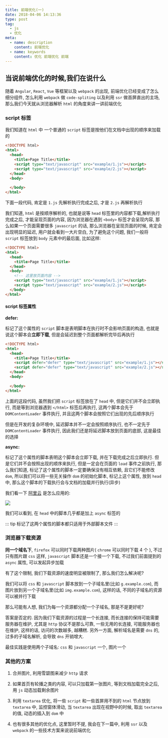```yaml
---
title: 前端优化(一)
date: 2018-04-06 14:13:36
type: post
tag:
  - js
  - 优化
meta:
  - name: description
    content: 前端优化
  - name: keywords
    content: 优化 前端优化 前端
---
```



## 当说前端优化的时候,我们在说什么

随着 `Angular`, `React`, `Vue` 等框架以及 `webpack` 的出现, 前端优化已经变成了怎么细分组件, 怎么利用 `webpack` 做 `code-spliting` 以及利用 `ssr` 做首屏直出的主场, 那么我们今天就从浏览器解析 `html` 的角度来讲一讲前端优化

<!-- more -->

### script 标签

我们知道在 `html` 中 一个普通的 `script` 标签是按他们在文档中出现的顺序来加载的

```html
<!DOCTYPE html>
<html>
  <head>
    <title>Page Title</title>
    <script type="text/javascript" src="example/1.js"></script>
    <script type="text/javascript" src="example/2.js"></script>
  </head>
  <body>
    
  </body>
</html>
```

下面一段代码, 肯定是 `1.js` 先解析执行完成之后, 才是 `2.js` 再解析执行

我们知道, `html` 是按顺序解析的, 也就是说等 `head` 标签里的内容都下载,解析执行完成之后, 才能呈现页面的内容, 因为浏览器在遇到 `<body>` 标签才会呈现内容, 那么如果一个页面需要很多 `javascript` 的话, 那么浏览器在呈现页面的时候, 肯定会出现明显的延迟, 用户就会看到一大片空白, 为了避免这个问题, 我们一般将 `script` 标签放到 `body` 元素中的最后面, 比如这样:

```html
<!DOCTYPE html>
<html>
  <head>
    <title>Page Title</title>
  </head>
  <body>
    <!-- 这里放页面内容 -->
    <script type="text/javascript" src="example/1.js"></script>
    <script type="text/javascript" src="example/2.js"></script>
  </body>
</html>
```

#### script 标签属性

**defer:**

标记了这个属性的 `script` 脚本是表明脚本在执行时不会影响页面的构造, 也就是说这个脚本会**立即下载**, 但是会延迟到整个页面都解析完毕后再执行

```html
<!DOCTYPE html>
<html>
  <head>
    <title>Page Title</title>
    <script defer="defer" type="text/javascript" src="example/1.js"></script>
    <script defer="defer" type="text/javascript" src="example/2.js"></script>
  </head>
  <body>
    
  </body>
</html>
```

上面的这段代码, 虽然我们把 `script` 标签放在了 `head` 中, 但是它们并不会立即执行, 而是等到浏览器遇到 `</html>` 标签后再执行, 这两个脚本会先于 `DOMContentLoader` 事件执行, 并且这两个脚本会按照它们出现的先后顺序执行

但是在开发的复杂环境中, 延迟脚本并不一定会按照顺序执行, 也不一定先于 `DOMContentLoader` 事件执行, 因此我们还是将延迟脚本放到页面的底部, 这是最佳的选择

**async:**

标记了这个属性的脚本表明这个脚本会立即下载, 并在下载完成之后立即执行. 但是它们并不会按照出现的顺序来执行, 但是一定会在页面的 `load` 事件之前执行, 那么我们知道, 标记了这个属性的脚本一定要确保没有相互依赖, 且它们不能修改 `dom`, 所以我们可以将一些无关操作 `dom` 的初始化脚本, 标记上这个属性, 放到 `head` 中, 那么这个脚本的下载执行会与文档的加载并行执行(异步)

我们看一下 [阿里云](https://www.aliyun.com) 是怎么应用的:

![](https://blog-1252181333.cossh.myqcloud.com/blog/084821.png)

我们可以看到, 在 `head` 中的脚本几乎都是加上 `async` 标签的

::: tip
标记了这两个属性的脚本都只适用于外部脚本文件
:::

### 浏览器下载资源

**同一个域名下**, `firefox` 可以同时下载两种图片( `chrome` 可以同时下载 4 个 ), 不过只有图片跟 `css` 这样, `javascript` 脚本还是一个接一个下载, 不过我们前面提到的 `async` 属性, 可以发起异步加载

有了这个限制, 我们下载资源的速度明显被限制了, 那么我们怎么解决呢?

我们可以将 `css` 和 `javascript` 脚本放到一个子域名里(比如 `g.example.com`), 而图片放到另一个子域名里(比如 `img.example.com`), 这样的话, 不同的子域名的资源可以被并行下载

那么可能有人想, 我们为每一个资源都分配一个子域名, 那是不是更好呢?

答案是否定的. 因为我们下载资源的过程是一个长连接, 而长连接的保持可能需要服务器在维护, 尤其是 `http` 协议不是那么可靠, 一些无用的长连接, 可能服务器也在维护, 这样的话, 访问的次数越多, 越糟糕. 另外一方面, 解析域名是需要 `dns` 的, 过多的子域名解析, 会导致 `dns` 开销增大.

最佳实践是使用两个子域名: `css` 和 `javascript` 一个, 图片一个

### 其他的方案

1. 合并图片, 利用雪碧图来减少 `http` 请求

2. 如果首页有轮播之类的内容, 可以只加载第一张图片, 等到文档加载完全之后, 用 `js` 动态加载剩余图片

3. 利用 `textarea` 优化, 将一些 `script` 和一些首屏用不到的 `html` 节点放到 `textarea` 中, 监控窗体滑动, 当 `textarea` 出现在视野中的时候, 取出 `textarea` 的值, 动态的插入到 `dom` 中

4. 也有很多其他的优化点, 这里暂时不提, 我会在下一篇中, 利用 `ssr` 以及 `webpack` 的一些技术方案来说说前端优化
